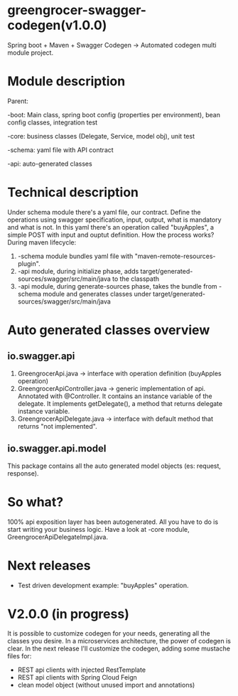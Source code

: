 # greengrocer-swagger-codegen(v1.0.0)
Spring boot + Maven + Swagger Codegen -> Automated codegen multi module project. 

# Module description

Parent:

-boot: Main class, spring boot config (properties per environment), bean config classes, integration test

-core: business classes (Delegate, Service, model obj), unit test

-schema: yaml file with API contract

-api: auto-generated classes

# Technical description

Under schema module there's a yaml file, our contract. Define the operations using swagger specification, input, output, what is mandatory and what is not.
In this yaml there's an operation called "buyApples", a simple POST with input and ouptut definition.
How the process works? 
During maven lifecycle:
1) -schema module bundles yaml file with "maven-remote-resources-plugin".
2) -api module, during initialize phase, adds target/generated-sources/swagger/src/main/java to the classpath
3) -api module, during generate-sources phase, takes the bundle from -schema module and generates classes under target/generated-sources/swagger/src/main/java

# Auto generated classes overview

## io.swagger.api 
1) GreengrocerApi.java -> interface with operation definition (buyApples operation)
2) GreengrocerApiController.java -> generic implementation of api. Annotated with @Controller. It contains an instance variable of the delegate. It implements getDelegate(), 
a method that returns delegate instance variable.
3) GreengrocerApiDelegate.java -> interface with default method that returns "not implemented".

## io.swagger.api.model

This package contains all the auto generated model objects (es: request, response).

# So what?

100% api exposition layer has been autogenerated. All you have to do is start writing your business logic. Have a look at -core module, GreengrocerApiDelegateImpl.java.

# Next releases

- Test driven development example: "buyApples" operation.

# V2.0.0 (in progress)

It is possible to customize codegen for your needs, generating all the classes you desire.
In a microservices architecture, the power of codegen is clear. In the next release I'll customize the codegen, adding some mustache files for:
- REST api clients with injected RestTemplate
- REST api clients with Spring Cloud Feign
- clean model object (without unused import and annotations)


